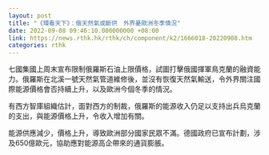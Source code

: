 ```yaml
---
layout: post
title: "《環看天下》：俄天然氣或斷供　外界憂歐洲冬季情況"
date: 2022-09-08 09:46:10.000000000 +08:00
link: https://news.rthk.hk/rthk/ch/component/k2/1666018-20220908.htm
categories: rthk
---
```


七國集國上周末宣布限制俄羅斯石油上限價格，試圖打擊俄國揮軍鳥克蘭的融資能力。俄羅斯在北溪一號天然氣管道維修後，並沒有恢復天然氣輸送，令外界關注國際能源價格會否持續上升，以及歐洲今個冬季的情況。

有西方智庫組織估計，面對西方的制裁，俄羅斯的能源收入仍足以支持出兵烏克蘭的支出，與能源價格上升，令收入增加有關。

能源供應減少，價格上升，導致歐洲部分國家民眾不滿。德國政府已宣布計劃，涉及650億歐元，協助應對能源高企帶來的通貨膨脹。
